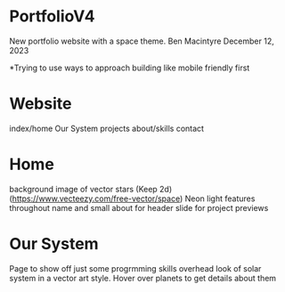 # PortfolioV4
 New portfolio website with a space theme.
 Ben Macintyre
 December 12, 2023

 *Trying to use ways to approach building like mobile friendly first


# Website
 index/home
 Our System
 projects
 about/skills
 contact

# Home
 background image of vector stars (Keep 2d) (https://www.vecteezy.com/free-vector/space)
 Neon light features throughout
 name and small about for header
 slide for project previews

# Our System
 Page to show off just some progrmming skills
 overhead look of solar system in a vector art style. 
 Hover over planets to get details about them
 
